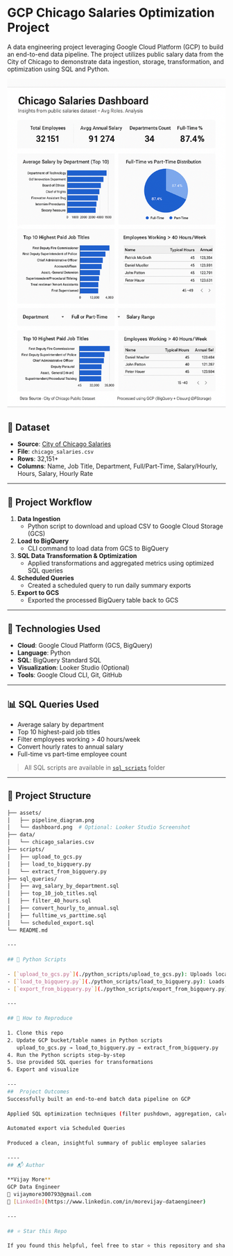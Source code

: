 # GCP Chicago Salaries Optimization Project

A data engineering project leveraging Google Cloud Platform (GCP) to build an end-to-end data pipeline. The project utilizes public salary data from the City of Chicago to demonstrate data ingestion, storage, transformation, and optimization using SQL and Python.

![Dashboard Preview](Chicago_Salaries.png)

## 📁 Dataset

- **Source**: [City of Chicago Salaries](https://data.cityofchicago.org/)
- **File**: `chicago_salaries.csv`
- **Rows**: 32,151+
- **Columns**: Name, Job Title, Department, Full/Part-Time, Salary/Hourly, Hours, Salary, Hourly Rate

---

## 🚀 Project Workflow

1. **Data Ingestion**
   - Python script to download and upload CSV to Google Cloud Storage (GCS)
2. **Load to BigQuery**
   - CLI command to load data from GCS to BigQuery
3. **SQL Data Transformation & Optimization**
   - Applied transformations and aggregated metrics using optimized SQL queries
4. **Scheduled Queries**
   - Created a scheduled query to run daily summary exports
5. **Export to GCS**
   - Exported the processed BigQuery table back to GCS

---

## 🔧 Technologies Used

- **Cloud**: Google Cloud Platform (GCS, BigQuery)
- **Language**: Python
- **SQL**: BigQuery Standard SQL
- **Visualization**: Looker Studio (Optional)
- **Tools**: Google Cloud CLI, Git, GitHub

---

## 📊 SQL Queries Used

- Average salary by department  
- Top 10 highest-paid job titles  
- Filter employees working > 40 hours/week  
- Convert hourly rates to annual salary  
- Full-time vs part-time employee count  

> All SQL scripts are available in [`sql_scripts`](./sql_scripts) folder

---
## 📂 Project Structure

```bash
├── assets/
│   ├── pipeline_diagram.png
│   └── dashboard.png  # Optional: Looker Studio Screenshot
├── data/
│   └── chicago_salaries.csv
├── scripts/
│   ├── upload_to_gcs.py
│   ├── load_to_bigquery.py
│   └── extract_from_bigquery.py
├── sql_queries/
│   ├── avg_salary_by_department.sql
│   ├── top_10_job_titles.sql
│   ├── filter_40_hours.sql
│   ├── convert_hourly_to_annual.sql
│   ├── fulltime_vs_parttime.sql
│   └── scheduled_export.sql
└── README.md

---

## 🐍 Python Scripts

- [`upload_to_gcs.py`](./python_scripts/upload_to_gcs.py): Uploads local CSV to GCS  
- [`load_to_bigquery.py`](./python_scripts/load_to_bigquery.py): Loads GCS CSV into BigQuery  
- [`export_from_bigquery.py`](./python_scripts/export_from_bigquery.py): Exports BigQuery table to GCS

---

## 📎 How to Reproduce

1. Clone this repo  
2. Update GCP bucket/table names in Python scripts
   upload_to_gcs.py → load_to_bigquery.py → extract_from_bigquery.py 
4. Run the Python scripts step-by-step  
5. Use provided SQL queries for transformations  
6. Export and visualize

---
##  Project Outcomes
Successfully built an end-to-end batch data pipeline on GCP

Applied SQL optimization techniques (filter pushdown, aggregation, calculated fields)

Automated export via Scheduled Queries

Produced a clean, insightful summary of public employee salaries

----
## 📬 Author

**Vijay More**  
GCP Data Engineer  
📧 vijaymore300793@gmail.com  
🔗 [LinkedIn](https://www.linkedin.com/in/morevijay-dataengineer)

---

## ⭐️ Star this Repo

If you found this helpful, feel free to star ⭐ this repository and share it with your network.

